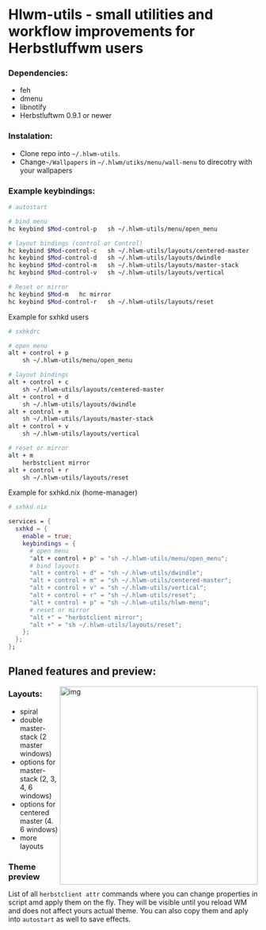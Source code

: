 # Hlwm-utils - small utilities and workflow improvements for Herbstluffwm users

### Dependencies:

- feh
- dmenu
- libnotify
- Herbstluftwm 0.9.1 or newer

### Instalation:

- Clone repo into `~/.hlwm-utils`.
- Change`~/Wallpapers` in `~/.hlwm/utiks/menu/wall-menu` to direcotry with your wallpapers

### Example keybindings:

```sh
# autostart

# bind menu
hc keybind $Mod-control-p	sh ~/.hlwm-utils/menu/open_menu

# layout bindings (control or Control)
hc keybind $Mod-control-c	sh ~/.hlwm-utils/layouts/centered-master
hc keybind $Mod-control-d	sh ~/.hlwm-utils/layouts/dwindle
hc keybind $Mod-control-m	sh ~/.hlwm-utils/layouts/master-stack
hc keybind $Mod-control-v	sh ~/.hlwm-utils/layouts/vertical

# Reset or mirror
hc keybind $Mod-m	hc mirror
hc keybind $Mod-control-r	sh ~/.hlwm-utils/layouts/reset
```

Example for sxhkd users

```sh
# sxhkdrc

# open menu
alt + control + p
	sh ~/.hlwm-utils/menu/open_menu

# layout bindings
alt + control + c
	sh ~/.hlwm-utils/layouts/centered-master
alt + control + d
	sh ~/.hlwm-utils/layouts/dwindle
alt + control + m
	sh ~/.hlwm-utils/layouts/master-stack
alt + control + v
	sh ~/.hlwm-utils/layouts/vertical

# reset or mirror
alt + m
	herbstclient mirror
alt + control + r
	sh ~/.hlwm-utils/layouts/reset
```

Example for sxhkd.nix (home-manager)

```nix
# sxhkd.nix

services = {
  sxhkd = {
    enable = true;
    keybindings = {
      # open menu
      "alt + control + p" = "sh ~/.hlwm-utils/menu/open_menu";
      # bind layouts
      "alt + control + d" = "sh ~/.hlwm-utils/dwindle";
      "alt + control + m" = "sh ~/.hlwm-utils/centered-master";
      "alt + control + v" = "sh ~/.hlwm-utils/vertical";
      "alt + control + r" = "sh ~/.hlwm-utils/reset";
      "alt + control + p" = "sh ~/.hlwm-utils/hlwm-menu";
      # reset or mirror
      "alt +" = "herbstclient mirror";
      "alt +" = "sh ~/.hlwm-utils/layouts/reset";
    };
  };
};
```

## Planed features and preview:

<img src="https://i.imgur.com/SLCIsH1.jpg" alt="img" align="right" width="400px">

### Layouts:

- spiral
- double master-stack (2 master windows)
- options for master-stack (2, 3, 4, 6 windows)
- options for centered master (4. 6 windows)
- more layouts

### Theme preview

List of all `herbstclient attr` commands where you can change properties in script amd apply them on the fly. They will be visible until you reload WM and does not affect yours actual theme. You can also copy them and aply into `autostart` as well to save effects.
